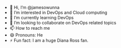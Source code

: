 - 👋 Hi, I’m @jamesowunna
- 👀 I’m interested in DevOps and Cloud computing
- 🌱 I’m currently learning DevOps
- 💞️ I’m looking to collaborate on DevOps related topics
- 📫 How to reach me 
- 😄 Pronouns: He
- ⚡ Fun fact: I am a huge Diana Ross fan.

<!---
jamesowunna/jamesowunna is a ✨ special ✨ repository because its `README.md` (this file) appears on your GitHub profile.
You can click the Preview link to take a look at your changes.
--->
